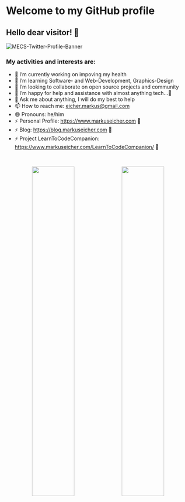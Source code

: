 # Welcome to my GitHub profile
## Hello dear visitor! 👋

![MECS-Twitter-Profile-Banner](https://user-images.githubusercontent.com/83175378/186229706-df3c8aed-d4e9-4081-837d-0ef5a03f73bb.png)

### My activities and interests are:


- 🔭 I’m currently working on impoving my health
- 🌱 I’m learning Software- and Web-Development, Graphics-Design
- 👯 I’m looking to collaborate on open source projects and community
- 🤔 I’m happy for help and assistance with almost anything tech...🤣
- 💬 Ask me about anything, I will do my best to help
- 📫 How to reach me: eicher.markus@gmail.com
- 😄 Pronouns: he/him
- ⚡ Personal Profile: https://www.markuseicher.com 👋
- ⚡ Blog: https://blog.markuseicher.com 👋
- ⚡ Project LearnToCodeCompanion: https://www.markuseicher.com/LearnToCodeCompanion/ 👋 
</br>

<p align="center">
    <img width="48%" src="https://github-readme-stats.vercel.app/api?username=markuseicher&show_icons=true&count_private=true&theme=merko" />
    <img width="48%" src="https://github-readme-streak-stats.herokuapp.com/?user=markuseicher&theme=merko" />
</p>

